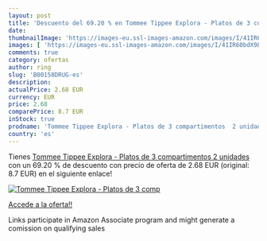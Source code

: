 ```yaml
---
layout: post
title: 'Descuento del 69.20 % en Tommee Tippee Explora - Platos de 3 comp'
date: 
thumbnailImage: 'https://images-eu.ssl-images-amazon.com/images/I/41IR60bdX9L._SL200_.jpg'
images: [ 'https://images-eu.ssl-images-amazon.com/images/I/41IR60bdX9L._SL200_.jpg' ]
comments: true
category: ofertas
author: ring
slug: 'B00158DRUG-es'
description:
actualPrice: 2.68 EUR
currency: EUR
price: 2.68
comparePrice: 8.7 EUR
inStock: true
prodname: 'Tommee Tippee Explora - Platos de 3 compartimentos  2 unidades'
country: 'es'
---
```


Tienes [Tommee Tippee Explora - Platos de 3 compartimentos  2 unidades](https://www.amazon.es/dp/B00158DRUG/?tag=tolees-21) con un 69.20 % de descuento con precio de oferta de 2.68 EUR (original: 8.7 EUR) en el siguiente enlace!

[![Tommee Tippee Explora - Platos de 3 comp](https://images-eu.ssl-images-amazon.com/images/I/41IR60bdX9L._SL200_.jpg)](https://www.amazon.es/dp/B00158DRUG/?tag=tolees-21)

[Accede a la oferta!!](https://www.amazon.es/dp/B00158DRUG/?tag=tolees-21)

Links participate in Amazon Associate program and might generate a comission on qualifying sales


